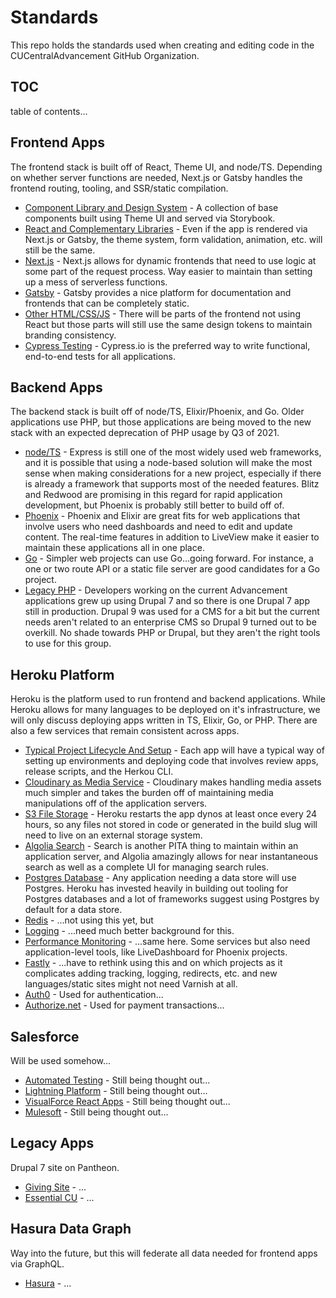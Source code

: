 # Standards

This repo holds the standards used when creating and editing code in the CUCentralAdvancement GitHub 
Organization.

## TOC

table of contents...

## Frontend Apps

The frontend stack is built off of React, Theme UI, and node/TS. Depending on whether server 
functions are needed, Next.js or Gatsby handles the frontend routing, tooling, and SSR/static compilation.

- [Component Library and Design System](frontend/design-system.md) - A collection of base components built
  using Theme UI and served via Storybook.
- [React and Complementary Libraries](frontend/react.md) - Even if the app is rendered via Next.js or Gatsby, 
  the theme system, form validation, animation, etc. will still be the same.
- [Next.js](frontend/nextjs.md) - Next.js allows for dynamic frontends that need to use logic at some part of
  the request process. Way easier to maintain than setting up a mess of serverless functions.
- [Gatsby](frontend/gatsby.md) - Gatsby provides a nice platform for documentation and frontends that can
  be completely static.
- [Other HTML/CSS/JS](frontend/loose-ends.md) - There will be parts of the frontend not using React but
  those parts will still use the same design tokens to maintain branding consistency.
- [Cypress Testing](frontend/cypress.md) - Cypress.io is the preferred way to write functional, end-to-end
  tests for all applications.

## Backend Apps

The backend stack is built off of node/TS, Elixir/Phoenix, and Go. Older applications use PHP,
but those applications are being moved to the new stack with an expected deprecation of PHP usage by Q3 of 2021.

- [node/TS](backend/node.md) - Express is still one of the most widely used web frameworks, and it is possible
  that using a node-based solution will make the most sense when making considerations for a new project, especially
  if there is already a framework that supports most of the needed features. Blitz and Redwood are promising in this
  regard for rapid application development, but Phoenix is probably still better to build off of.
- [Phoenix](backend/phoenix.md) - Phoenix and Elixir are great fits for web applications that involve users who need
  dashboards and need to edit and update content. The real-time features in addition to LiveView make it easier to
  maintain these applications all in one place. 
- [Go](backend/go.md) - Simpler web projects can use Go...going forward. For instance, a one or two route API or a 
  static file server are good candidates for a Go project.
- [Legacy PHP](backend/php.md) - Developers working on the current Advancement applications grew up using Drupal 7
  and so there is one Drupal 7 app still in production. Drupal 9 was used for a CMS for a bit but the current needs
  aren't related to an enterprise CMS so Drupal 9 turned out to be overkill. No shade towards PHP or Drupal, but they
  aren't the right tools to use for this group. 

## Heroku Platform

Heroku is the platform used to run frontend and backend applications. While Heroku allows for many languages to be 
deployed on it's infrastructure, we will only discuss deploying apps written in TS, Elixir, Go, or PHP. There are
also a few services that remain consistent across apps.

- [Typical Project Lifecycle And Setup](platform/lifecycle.md) - Each app will have a typical way of setting up 
  environments and deploying code that involves review apps, release scripts, and the Herkou CLI.
- [Cloudinary as Media Service](platform/cloudinary.md) - Cloudinary makes handling media assets much simpler and 
  takes the burden off of maintaining media manipulations off of the application servers.  
- [S3 File Storage](platform/s3.md) - Heroku restarts the app dynos at least once every 24 hours, so any files not 
  stored in code or generated in the build slug will need to live on an external storage system. 
- [Algolia Search](platform/algolia.md) - Search is another PITA thing to maintain within an application server, 
  and Algolia amazingly allows for near instantaneous search as well as a complete UI for managing search rules.
- [Postgres Database](platform/postgres.md) - Any application needing a data store will use Postgres. Heroku has 
  invested heavily in building out tooling for Postgres databases and a lot of frameworks suggest using Postgres
  by default for a data store.
- [Redis](platform/redis.md) - ...not using this yet, but
- [Logging](platform/logging.md) - ...need much better background for this.
- [Performance Monitoring](platform/performance.md) - ...same here. Some services but also need application-level
  tools, like LiveDashboard for Phoenix projects.
- [Fastly](platform/fastly.md) - ...have to rethink using this and on which projects as it complicates adding
  tracking, logging, redirects, etc. and new languages/static sites might not need Varnish at all.
- [Auth0](platform/auth0.md) - Used for authentication...
- [Authorize.net](platform/authorize-net.md) - Used for payment transactions... 
    

## Salesforce

Will be used somehow...

- [Automated Testing](salesforce/automated-testing.md) - Still being thought out...
- [Lightning Platform](salesforce/lightning.md) - Still being thought out...
- [VisualForce React Apps](salesforce/vf-react.md) - Still being thought out...
- [Mulesoft](salesforce/mulesoft.md) - Still being thought out...

## Legacy Apps

Drupal 7 site on Pantheon.

- [Giving Site](legacy/giving.md) - ...
- [Essential CU](legacy/essential-cu.md) - ...

## Hasura Data Graph

Way into the future, but this will federate all data needed for frontend apps via GraphQL.

- [Hasura](backend/hasura.md) - ...